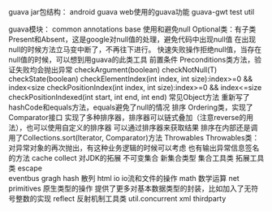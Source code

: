 guava jar包结构：
    android
    guava
        web使用的guava功能
    guava-gwt
    test
    util
    
    
guava模块：
    common
        annotations
        base
            使用和避免null
                Optional类：有子类Present和Absent，这是google对null值的处理，避免代码中出现null值
                      在出现null的时候方法立马变中断了，不再往下进行。
                      快速失败操作拒绝null值，当存在null值的时候，可以想到用guava的此类工具
            前置条件
                Preconditions类方法，验证失败均会抛出异常
                    checkArgument(boolean)
                    checkNotNull(T)
                    checkState(boolean)
                    checkElementIndex(int index, int size):index>=0 && index<size 
                    checkPositionIndex(int index, int size):index>=0 && index<=size
                    checkPositionIndexed(int start, int end, int end) 
            常见Object方法
                重新写了hashCode和equals方法，equals避免了null的情况
            排序
                Ordering类，实现了Comparator接口
                实现了多种排序器，排序器可以链式叠加（注意reverse的用法），也可以使用自定义的排序器
                可以通过排序器来获取结果
                排序在内部还是调用了Collections.sort(Iterator, Comparator)方法
            Throwables
                Throwables类：
                对异常对象的再次抛出，有这种业务逻辑的时候可以考虑
                也有输出异常信息签名的方法
        cache
        collect
            对JDK的拓展
            不可变集合
            新集合类型
            集合工具类
            拓展工具类
        escape  
        eventbus
        gragh
        hash
            散列
        html
        io
            io流和文件的操作
        math
            数学运算
        net
        primitives
            原生类型的操作
            提供了更多对基本数据类型的封装，比如加入了无符号整数的实现
        reflect
            反射机制工具类
        util.concurrent
        xml
    thirdparty
    